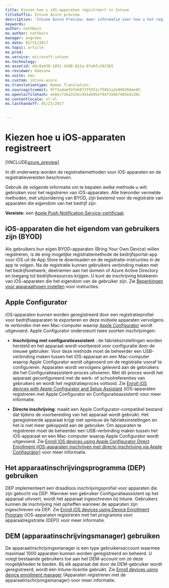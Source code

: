 ```yaml
---
title: Kiezen hoe u iOS-apparaten registreert in Intune
titleSuffix: Intune Azure preview
description: 'Intune Azure Preview: meer informatie over hoe u het registreren van iOS-apparaten in Microsoft Intune instelt.'
keywords: 
author: nathbarn
ms.author: nathbarn
manager: angrobe
ms.date: 02/15/2017
ms.topic: article
ms.prod: 
ms.service: microsoft-intune
ms.technology: 
ms.assetid: e6c0a430-1851-4108-812a-87e0fc2623b5
ms.reviewer: damionw
ms.suite: ems
ms.custom: intune-azure
ms.translationtype: Human Translation
ms.sourcegitcommit: 9ff1adae93fe6873f5551cf58b1a2e89638dee85
ms.openlocfilehash: ee0ecf26a333ec441eb95e79473a9bf405e4120c
ms.contentlocale: nl-nl
ms.lasthandoff: 05/23/2017


---
```


# <a name="choose-how-to-enroll-ios-devices"></a>Kiezen hoe u iOS-apparaten registreert

[!INCLUDE[azure_preview](./includes/azure_preview.md)]

In dit onderwerp worden de registratiemethoden voor iOS-apparaten en de registratievereisten beschreven.

Gebruik de volgende informatie om te bepalen welke methode u wilt gebruiken voor het registreren van iOS-apparaten. Alle hieronder vermelde methoden, met uitzondering van BYOD, zijn bestemd voor de registratie van apparaten die eigendom van het bedrijf zijn.

**Vereiste:** een [Apple Push Notification Service-certificaat](apple-mdm-push-certificate-get.md).

## <a name="user-owned-ios-devices-byod"></a>iOS-apparaten die het eigendom van gebruikers zijn (BYOD)

Als gebruikers hun eigen BYOD-apparaten (Bring Your Own Device) willen registreren, is de enig mogelijke registratiemethode de bedrijfsportal-app voor iOS uit de App Store te downloaden en de registratie-instructies in de app te volgen. Na de registratie kunnen gebruikers verbinding maken met het bedrijfsnetwerk, deelnemen aan het domein of Azure Active Directory en toegang tot bedrijfsresources krijgen. U kunt de inschrijving blokkeren van iOS-apparaten die het eigendom van de gebruiker zijn. Zie [Beperkingen voor apparaattypen instellen](enrollment-restrictions-set.md#set-device-type-restrictions) voor instructies.

## <a name="apple-configurator"></a>Apple Configurator

iOS-apparaten kunnen worden geregistreerd door een registratieprofiel voor bedrijfsapparaten te exporteren en deze mobiele apparaten vervolgens te verbinden met een Mac-computer waarop [Apple Configurator](http://go.microsoft.com/fwlink/?LinkId=518017) wordt uitgevoerd. Apple Configurator ondersteunt twee soorten inschrijvingen:

- **Inschrijving met configuratieassistent** : de fabrieksinstellingen worden hersteld en het apparaat wordt voorbereid voor configuratie door de nieuwe gebruiker. Voor deze methode moet de beheerder een USB-verbinding maken tussen het iOS-apparaat en een Mac-computer waarop Apple Configurator wordt uitgevoerd om de registratie vooraf te configureren. Apparaten wordt vervolgens geleverd aan de gebruikers die het Configuratieassistent-proces uitvoeren. Met dit proces wordt het apparaat geconfigureerd met de werk- of schoolreferenties van gebruikers en wordt het registratieproces voltooid. Zie [Enroll iOS devices with Apple Configurator and Setup Assistant](apple-configurator-setup-assistant-enroll-ios.md) (iOS-apparaten registreren met Apple Configurator en Configuratieassistent) voor meer informatie.

- **Directe inschrijving**: maakt een Apple Configurator-compatibel bestand dat tijdens de voorbereiding van het apparaat wordt gebruikt. Het geregistreerde apparaat krijgt niet opnieuw de fabrieksinstellingen en het is niet meer gekoppeld aan de gebruiker. Om apparaten te registreren moet de beheerder een USB-verbinding maken tussen het iOS-apparaat en een Mac-computer waarop Apple Configurator wordt uitgevoerd. Zie [Enroll iOS devices using Apple Configurator Direct Enrollment (iOS-apparaten inschrijven met directe inschrijving via Apple Configurator)](apple-configurator-direct-enroll-ios.md) voor meer informatie.

## <a name="use-the-device-enrollment-program-dep"></a>Het apparaatinschrijvingsprogramma (DEP) gebruiken

DEP implementeert een draadloos inschrijvingsprofiel voor apparaten die zijn gekocht via DEP. Wanneer een gebruiker Configuratieassistent op het apparaat uitvoert, wordt het apparaat ingeschreven bij Intune. Gebruikers kunnen de inschrijving niet opheffen wanneer de apparaten zijn ingeschreven via DEP. Zie [Enroll iOS devices using Device Enrollment Program](device-enrollment-program-enroll-ios.md) (iOS-apparaten registreren met het programma voor apparaatregistratie (DEP)) voor meer informatie.

## <a name="use-the-device-enrollment-manager-dem"></a>DEM (apparaatinschrijvingsmanager) gebruiken
De apparaatinschrijvingsmanager is een type gebruikersaccount waarmee maximaal 1000 apparaten kunnen worden geregistreerd en beheerd. U voegt bestaande gebruikers toe aan het DEM-account om ze deze mogelijkheden te bieden. Bij elk apparaat dat door de DEM-gebruiker wordt geregistreerd, wordt één Intune-licentie gebruikt. Zie [Enroll devices using device enrollment manager](device-enrollment-manager-enroll.md) (Apparaten registreren met de apparaatinschrijvingsmanager) voor meer informatie.

